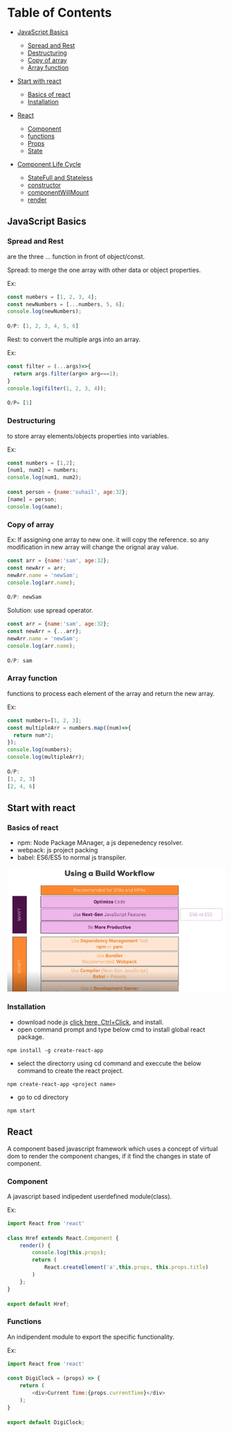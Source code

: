 
# Table of Contents

- [JavaScript Basics](#javascript-basics)
	- [Spread and Rest](#spread-and-rest)
	- [Destructuring](#destructuring)
	- [Copy of array](#copy-of-array)
	- [Array function](#array-function)
- [Start with react](#start-with-react)
	- [Basics of react](#basics-of-react)
	- [Installation](#installation)
- [React](#react)
	- [Component](#component)
	- [functions](#functions)
	- [Props](#props)
	- [State](#functions)
		
- [Component Life Cycle](#component-life-cycle)
	- [StateFull and Stateless](#statefull-and-stateless)
	- [constructor](#constructor)
	- [componentWillMount](#componentWillMount)
	- [render](#render)

## JavaScript Basics
### Spread and Rest
are the three ... function in front of object/const.

Spread: to merge the one array with other data or object properties.

Ex:
```js
const numbers = [1, 2, 3, 4];
const newNumbers = [...numbers, 5, 6];
console.log(newNumbers);

O/P: [1, 2, 3, 4, 5, 6]
```
Rest: to convert the multiple args into an array.

Ex:
```js
const filter = (...args)=>{
  return args.filter(arg=> arg===1);
}
console.log(filter(1, 2, 3, 4));

O/P= [1]
```

### Destructuring
to store array elements/objects properties into variables.

Ex:
```js
const numbers = [1,2];
[num1, num2] = numbers;
console.log(num1, num2);

const person = {name:'suhail', age:32};
[name] = person;
console.log(name);
```
### Copy of array

Ex: If assigning one array to new one. it will copy the reference. so any modification in new array will change the orignal aray value.
```js
const arr = {name:'sam', age:32};
const newArr = arr;
newArr.name = 'newSam';
console.log(arr.name);

O/P: newSam
```

Solution: use spread operator.
```js
const arr = {name:'sam', age:32};
const newArr = {...arr};
newArr.name = 'newSam';
console.log(arr.name);

O/P: sam
```

### Array function 
functions to process each element of the array and return the new array.

Ex:
```js
const numbers=[1, 2, 3];
const multipleArr = numbers.map((num)=>{
  return num*2;
});
console.log(numbers);
console.log(multipleArr);

O/P: 
[1, 2, 3]
[2, 4, 6]

```
## Start with react
### Basics of react
- npm:      Node Package MAnager, a js depenedency resolver.
- webpack:  js project packing
- babel:    ES6/ES5 to normal js transpiler.

<img src="react_build_workflow.png"/>

### Installation
- download node.js [click here, Ctrl+Click](https://nodejs.org/en/), and install.
- open command prompt and type below cmd to install global react package.
```npm
npm install -g create-react-app
```
- select the directorry using cd command and execcute the below command to create the react project.
```npm
npm create-react-app <project name>
```
- go to cd <project name> directory
```npm
npm start
 ```

## React
A component based javascript framework which uses a concept of virtual dom to render the component changes, if it find the changes in state of component.

### Component
A javascript based indipedent userdefined module(class).

Ex:

```js
import React from 'react'

class Href extends React.Component {
    render() {
        console.log(this.props);
        return (
            React.createElement('a',this.props, this.props.title)
        )
    };
}

export default Href; 
```

### Functions
An indipendent module to export the specific functionality.

Ex:
```js
import React from 'react'

const DigiClock = (props) => {
    return (
        <div>Current Time:{props.currentTime}</div>
    );
}

export default DigiClock;
```
